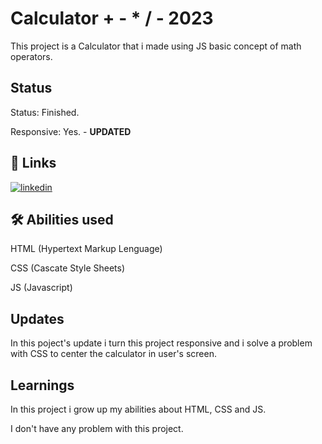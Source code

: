 
# Calculator + - * /  - 2023

This project is a Calculator that i made using JS basic concept of math operators.
## Status

Status: Finished.

Responsive: Yes. - **UPDATED**
## 🔗 Links
[![linkedin](https://img.shields.io/badge/linkedin-0A66C2?style=for-the-badge&logo=linkedin&logoColor=white)](https://www.linkedin.com/in/wesllen-do-carmo-ara%C3%BAjo-0b1115276/)


## 🛠 Abilities used
HTML (Hypertext Markup Lenguage)

CSS (Cascate Style Sheets)

JS (Javascript)

## Updates

In this poject's update i turn this project responsive and i solve a problem with CSS to center the calculator in user's screen.


## Learnings

In this project i grow up my abilities about HTML, CSS and JS.

I don't have any problem with this project.

